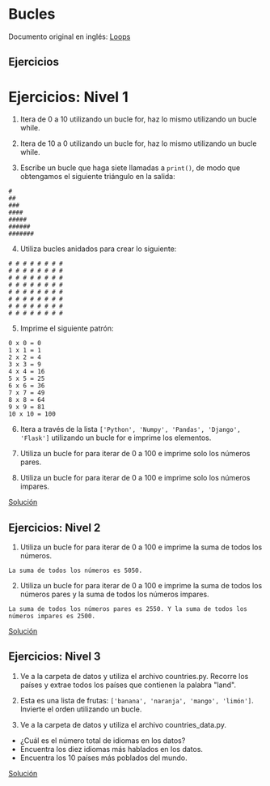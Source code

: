 # Bucles

Documento original en inglés: [Loops](https://github.com/Asabeneh/30-Days-Of-Python/blob/master/10_Day_Loops/10_loops.md)

## Ejercicios

# Ejercicios: Nivel 1

1. Itera de 0 a 10 utilizando un bucle for, haz lo mismo utilizando un bucle while.

2. Itera de 10 a 0 utilizando un bucle for, haz lo mismo utilizando un bucle while.

3. Escribe un bucle que haga siete llamadas a `print()`, de modo que obtengamos el siguiente triángulo en la salida:

```
#
##
###
####
#####
######
#######
```

4. Utiliza bucles anidados para crear lo siguiente:

```
# # # # # # # #
# # # # # # # #
# # # # # # # #
# # # # # # # #
# # # # # # # #
# # # # # # # #
# # # # # # # #
# # # # # # # #
```

5. Imprime el siguiente patrón:

```
0 x 0 = 0
1 x 1 = 1
2 x 2 = 4
3 x 3 = 9
4 x 4 = 16
5 x 5 = 25
6 x 6 = 36
7 x 7 = 49
8 x 8 = 64
9 x 9 = 81
10 x 10 = 100
```

6. Itera a través de la lista `['Python', 'Numpy', 'Pandas', 'Django', 'Flask']` utilizando un bucle for e imprime los elementos.

7. Utiliza un bucle for para iterar de 0 a 100 e imprime solo los números pares.

8. Utiliza un bucle for para iterar de 0 a 100 e imprime solo los números impares.

[Solución](01_bucles.py)

## Ejercicios: Nivel 2

1. Utiliza un bucle for para iterar de 0 a 100 e imprime la suma de todos los números.
```
La suma de todos los números es 5050.
```

2. Utiliza un bucle for para iterar de 0 a 100 e imprime la suma de todos los números pares y la suma de todos los números impares.
```
La suma de todos los números pares es 2550. Y la suma de todos los números impares es 2500.
```

[Solución](02_bucles.py)

## Ejercicios: Nivel 3

1. Ve a la carpeta de datos y utiliza el archivo countries.py. Recorre los países y extrae todos los países que contienen la palabra "land".

2. Esta es una lista de frutas: `['banana', 'naranja', 'mango', 'limón']`. Invierte el orden utilizando un bucle.

3. Ve a la carpeta de datos y utiliza el archivo countries_data.py.
- ¿Cuál es el número total de idiomas en los datos?
- Encuentra los diez idiomas más hablados en los datos.
- Encuentra los 10 países más poblados del mundo.

[Solución](03_bucles.py)
